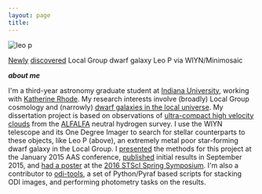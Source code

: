 ```yaml
---
layout: page
title:
---
```

![leo p](/media/LeoP.png)
<p class="message">
  <a href="http://adsabs.harvard.edu/abs/2013AJ....146...15G">Newly</a>&nbsp;<a href="http://adsabs.harvard.edu/abs/2013AJ....145..149R">discovered</a> Local Group dwarf galaxy Leo P via WIYN/Minimosaic
</p>

***about me***

I'm a third-year astronomy graduate student at [Indiana University](http://astro.indiana.edu), working with [Katherine Rhode](http://www.astro.indiana.edu/faculty/rhode.shtml). 
My research interests involve (broadly) Local Group cosmology and (narrowly) [dwarf galaxies in the local universe](/media/janowiecki+15.pdf). My dissertation project is based on observations of [ultra-compact high velocity clouds](/media/adams+13.pdf) from the [ALFALFA](http://egg.astro.cornell.edu/index.php/) neutral hydrogen survey. I use the WIYN telescope and its One Degree Imager to search for stellar counterparts to these objects, like Leo P (above), an extremely metal poor star-forming dwarf galaxy in the Local Group. I [presented](/media/aas15.poster.pdf) the methods for this project at the January 2015 AAS conference, [published](/media/janesh+15.pdf) initial results in September 2015, and [had a poster](/media/stsci16.poster.pdf) at the [2016 STScI Spring Symposium](http://www.cvent.com/events/2016-spring-symposium-what-shapes-galaxies-/event-summary-5a5fdf05ce3b48a38d7025e994ab807e.aspx).
I'm also a contributor to [odi-tools](https://github.iu.edu/wjanesh/odi-tools), a set of Python/Pyraf based scripts for stacking ODI images, and performing photometry tasks on the results.
